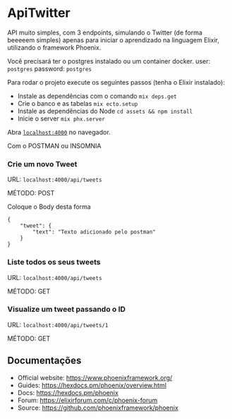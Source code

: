 # ApiTwitter

API muito simples, com 3 endpoints, simulando o Twitter (de forma beeeeem simples) apenas para iniciar o aprendizado na linguagem Elixir, utilizando o framework Phoenix.

Você precisará ter o postgres instalado ou um container docker.
user: `postgres`
password: `postgres`

Para rodar o projeto execute os seguintes passos (tenha o Elixir instalado):

  * Instale as dependências com o comando `mix deps.get`
  * Crie o banco e as tabelas `mix ecto.setup`
  * Instale as dependências do Node `cd assets && npm install`
  * Inicie o server `mix phx.server`

Abra [`localhost:4000`](http://localhost:4000) no navegador.

Com o POSTMAN ou INSOMNIA

### Crie um novo Tweet
URL: `localhost:4000/api/tweets`

MÉTODO: POST

Coloque o Body desta forma
```
{
    "tweet": {
        "text": "Texto adicionado pelo postman"
    }
}
```

### Liste todos os seus tweets
URL: `localhost:4000/api/tweets`

MÉTODO: GET

### Visualize um tweet passando o ID
URL: `localhost:4000/api/tweets/1`

MÉTODO: GET

## Documentações

  * Official website: https://www.phoenixframework.org/
  * Guides: https://hexdocs.pm/phoenix/overview.html
  * Docs: https://hexdocs.pm/phoenix
  * Forum: https://elixirforum.com/c/phoenix-forum
  * Source: https://github.com/phoenixframework/phoenix
